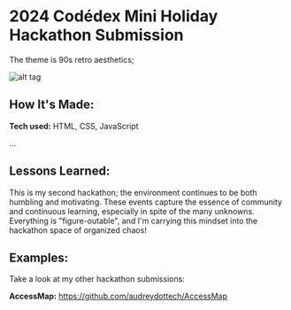 # 2024 Codédex Mini Holiday Hackathon Submission
The theme is 90s retro aesthetics; 

![alt tag](http://placecorgi.com/1200/650)

## How It's Made:

**Tech used:** HTML, CSS, JavaScript

...

## Lessons Learned:

This is my second hackathon; the environment continues to be both humbling and motivating. These events capture the essence of community and continuous learning, especially in spite of the many unknowns. Everything is "figure-outable", and I'm carrying this mindset into the hackathon space of organized chaos! 

## Examples:
Take a look at my other hackathon submissions:

**AccessMap:** https://github.com/audreydottech/AccessMap
